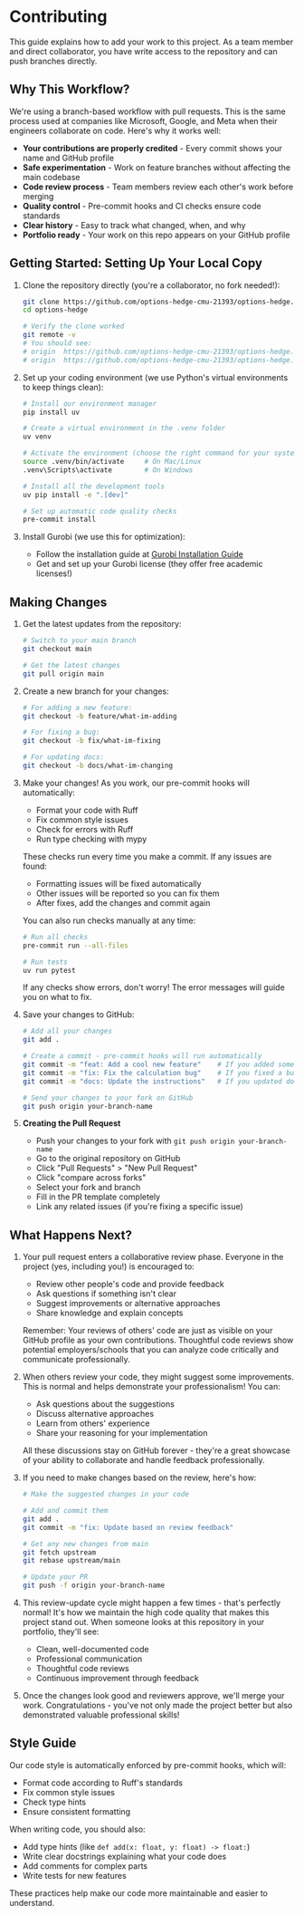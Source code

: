 # Contributing

This guide explains how to add your work to this project. As a team member and direct collaborator, you have write access to the repository and can push branches directly.

## Why This Workflow?

We're using a branch-based workflow with pull requests. This is the same process used at companies like Microsoft, Google, and Meta when their engineers collaborate on code. Here's why it works well:

- **Your contributions are properly credited** - Every commit shows your name and GitHub profile
- **Safe experimentation** - Work on feature branches without affecting the main codebase
- **Code review process** - Team members review each other's work before merging
- **Quality control** - Pre-commit hooks and CI checks ensure code standards
- **Clear history** - Easy to track what changed, when, and why
- **Portfolio ready** - Your work on this repo appears on your GitHub profile

## Getting Started: Setting Up Your Local Copy

1. Clone the repository directly (you're a collaborator, no fork needed!):

   ```bash
   git clone https://github.com/options-hedge-cmu-21393/options-hedge.git
   cd options-hedge

   # Verify the clone worked
   git remote -v
   # You should see:
   # origin  https://github.com/options-hedge-cmu-21393/options-hedge.git (fetch)
   # origin  https://github.com/options-hedge-cmu-21393/options-hedge.git (push)
   ```

2. Set up your coding environment (we use Python's virtual environments to keep things clean):

   ```bash
   # Install our environment manager
   pip install uv

   # Create a virtual environment in the .venv folder
   uv venv

   # Activate the environment (choose the right command for your system)
   source .venv/bin/activate     # On Mac/Linux
   .venv\Scripts\activate        # On Windows

   # Install all the development tools
   uv pip install -e ".[dev]"

   # Set up automatic code quality checks
   pre-commit install
   ```

3. Install Gurobi (we use this for optimization):
   - Follow the installation guide at [Gurobi Installation Guide](https://www.gurobi.com/documentation/quickstart.html)
   - Get and set up your Gurobi license (they offer free academic licenses!)

## Making Changes

1. Get the latest updates from the repository:

   ```bash
   # Switch to your main branch
   git checkout main

   # Get the latest changes
   git pull origin main
   ```

2. Create a new branch for your changes:

   ```bash
   # For adding a new feature:
   git checkout -b feature/what-im-adding

   # For fixing a bug:
   git checkout -b fix/what-im-fixing

   # For updating docs:
   git checkout -b docs/what-im-changing
   ```

3. Make your changes! As you work, our pre-commit hooks will automatically:
   - Format your code with Ruff
   - Fix common style issues
   - Check for errors with Ruff
   - Run type checking with mypy

   These checks run every time you make a commit. If any issues are found:
   - Formatting issues will be fixed automatically
   - Other issues will be reported so you can fix them
   - After fixes, add the changes and commit again

   You can also run checks manually at any time:

   ```bash
   # Run all checks
   pre-commit run --all-files

   # Run tests
   uv run pytest
   ```

   If any checks show errors, don't worry! The error messages will guide you on what to fix.

4. Save your changes to GitHub:

   ```bash
   # Add all your changes
   git add .

   # Create a commit - pre-commit hooks will run automatically
   git commit -m "feat: Add a cool new feature"    # If you added something new
   git commit -m "fix: Fix the calculation bug"    # If you fixed a bug
   git commit -m "docs: Update the instructions"   # If you updated docs

   # Send your changes to your fork on GitHub
   git push origin your-branch-name
   ```

5. **Creating the Pull Request**
   - Push your changes to your fork with `git push origin your-branch-name`
   - Go to the original repository on GitHub
   - Click "Pull Requests" > "New Pull Request"
   - Click "compare across forks"
   - Select your fork and branch
   - Fill in the PR template completely
   - Link any related issues (if you're fixing a specific issue)

## What Happens Next?

1. Your pull request enters a collaborative review phase. Everyone in the project (yes, including you!) is encouraged to:
   - Review other people's code and provide feedback
   - Ask questions if something isn't clear
   - Suggest improvements or alternative approaches
   - Share knowledge and explain concepts

   Remember: Your reviews of others' code are just as visible on your GitHub profile as your own contributions. Thoughtful code reviews show potential employers/schools that you can analyze code critically and communicate professionally.

2. When others review your code, they might suggest some improvements. This is normal and helps demonstrate your professionalism! You can:
   - Ask questions about the suggestions
   - Discuss alternative approaches
   - Learn from others' experience
   - Share your reasoning for your implementation

   All these discussions stay on GitHub forever - they're a great showcase of your ability to collaborate and handle feedback professionally.

3. If you need to make changes based on the review, here's how:

   ```bash
   # Make the suggested changes in your code

   # Add and commit them
   git add .
   git commit -m "fix: Update based on review feedback"

   # Get any new changes from main
   git fetch upstream
   git rebase upstream/main

   # Update your PR
   git push -f origin your-branch-name
   ```

4. This review-update cycle might happen a few times - that's perfectly normal! It's how we maintain the high code quality that makes this project stand out. When someone looks at this repository in your portfolio, they'll see:
   - Clean, well-documented code
   - Professional communication
   - Thoughtful code reviews
   - Continuous improvement through feedback

5. Once the changes look good and reviewers approve, we'll merge your work. Congratulations - you've not only made the project better but also demonstrated valuable professional skills!

## Style Guide

Our code style is automatically enforced by pre-commit hooks, which will:

- Format code according to Ruff's standards
- Fix common style issues
- Check type hints
- Ensure consistent formatting

When writing code, you should also:

- Add type hints (like `def add(x: float, y: float) -> float:`)
- Write clear docstrings explaining what your code does
- Add comments for complex parts
- Write tests for new features

These practices help make our code more maintainable and easier to understand.
